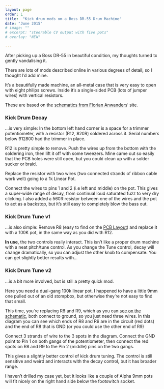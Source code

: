```yaml
---
layout: page
order: 1
title:  "Kick drum mods on a Boss DR-55 Drum Machine"
date: "June 2015"
# image: ""
# excerpt: "steerable CV output with five pots" 
# overlay: "NEW"

---
```

 

After picking up a Boss DR-55 in beautiful condition, my thoughts turned to gently vandalising it.

There are lots of mods described online in various degrees of detail, so I thought I’d add mine.

It’s a beautifully made machine, an all-metal case that is very easy to open with eight philips screws. Inside it’s a single-sided PCB (lots of jumper wires) with vertical resistors.

These are based on the [schematics from Florian Anwanders](http://www.florian-anwander.de/boss_dr55/)‘ site.

### **Kick Drum Decay**

…is very simple: In the bottom left hand corner is a space for a trimmer potentiometer, with a resistor (R12, 820R) soldered across it. Serial numbers below 912800 had the trimmer in place.

R12 is pretty simple to remove. Push the wires up from the bottom with the soldering iron, then lift it off with some tweezers. Mine came out so easily that the PCB holes were still open, but you could clean up with a solder sucker or braid.

Replace the resistor with two wires (two connected strands of ribbon cable work well) going to a 1k Linear Pot.

Connect the wires to pins 1 and 2 (i.e left and middle) on the pot. This gives a super-wide range of decay, from continual loud saturated fuzz to very dry clicking. I also added a 560R resistor between one of the wires and the pot to act as a backstop, but it’s still easy to completely blow the bass out.

### **Kick Drum Tune v1**

…is also simple: Remove R8 (easy to find on the [PCB Layout](http://www.florian-anwander.de/boss_dr55/dr55_pcb_layout.jpg)) and replace it with a 100K pot, in the same way as you did with R12.

**In use**, the two controls really interact. This isn’t like a proper drum machine with a neat pitch/tune control. As you change the Tune control, decay will change dramatically, so you can adjust the other knob to compensate. You can get slightly better results with…

### **Kick Drum Tune v2**

…is a bit more involved, but is still a pretty quick mod.

Here you need a dual-gang 100k linear pot. I happened to have a little 9mm one pulled out of an old stompbox, but otherwise they’re not easy to find that small.

This time, you’re replacing R8 and R9, which as you can [see on the schematic](http://www.florian-anwander.de/boss_dr55/dr55_schematic.jpg), both connect to ground, so you just need three wires. In this diagram you can see which ends of R8 and R9 are in the circuit (red dots) and the end of R8 that is GND (or you could use the other end of R9)

Connect 3 strands of wire to the 3 spots in the diagram. Connect the GND point to Pin 1 on both gangs of the potentiometer, then connect the red spots on R8 and R9 to the Pin 2 (middle) pins on the two gangs.

This gives a slightly better control of kick drum tuning. The control is still sensitive and weird and interacts with the decay control, but it has broader range.

I haven’t drilled my case yet, but it looks like a couple of Alpha 9mm pots will fit nicely on the right hand side below the footswitch socket.